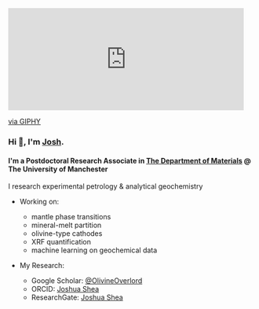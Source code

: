 <iframe src="https://giphy.com/embed/xTiIzJSKB4l7xTouE8" width="480" height="208" frameBorder="0" class="giphy-embed" allowFullScreen></iframe><p><a href="https://giphy.com/gifs/starwars-star-wars-episode-3-xTiIzJSKB4l7xTouE8">via GIPHY</a></p>

### Hi 👋, I'm [Josh](https://github.com/OlivineOverlord).

#### I'm a Postdoctoral Research Associate in [The Department of Materials](https://www.materials.manchester.ac.uk/) @ The University of Manchester
I research experimental petrology & analytical geochemistry

- Working on:
  * mantle phase transitions
  * mineral-melt partition 
  * olivine-type cathodes
  * XRF quantification
  * machine learning on geochemical data

- My Research:
  * Google Scholar: [@OlivineOverlord](https://scholar.google.com/citations?user=6cWCOHkAAAAJ&hl=en)
  * ORCID: [Joshua Shea](https://orcid.org/0000-0001-7869-1479)
  * ResearchGate: [Joshua Shea](https://www.researchgate.net/profile/Joshua-Shea)

